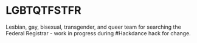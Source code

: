 # LGBTQTFSTFR
Lesbian, gay, bisexual, transgender, and queer team for searching the Federal Registrar - work in progress during #Hackdance hack for change. 
